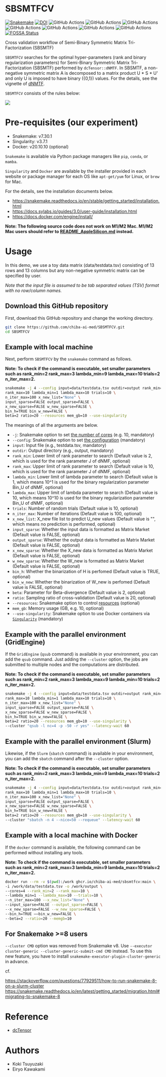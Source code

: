 # SBSMTFCV

[![Snakemake](https://img.shields.io/badge/snakemake-≥7.30.1-brightgreen.svg)](https://snakemake.github.io)
[![DOI](https://zenodo.org/badge/799540046.svg)](https://zenodo.org/doi/10.5281/zenodo.11184839)
![GitHub Actions](https://github.com/chiba-ai-med/SBSMTFCV/actions/workflows/build_test_push.yml/badge.svg)
![GitHub Actions](https://github.com/chiba-ai-med/SBSMTFCV/actions/workflows/dockerrun1.yml/badge.svg)
![GitHub Actions](https://github.com/chiba-ai-med/SBSMTFCV/actions/workflows/dockerrun2.yml/badge.svg)
![GitHub Actions](https://github.com/chiba-ai-med/SBSMTFCV/actions/workflows/dockerrun3.yml/badge.svg)
![GitHub Actions](https://github.com/chiba-ai-med/SBSMTFCV/actions/workflows/unittest1.yml/badge.svg)
![GitHub Actions](https://github.com/chiba-ai-med/SBSMTFCV/actions/workflows/unittest2.yml/badge.svg)
![GitHub Actions](https://github.com/chiba-ai-med/SBSMTFCV/actions/workflows/release-please.yml/badge.svg)
[![FOSSA Status](https://app.fossa.com/api/projects/git%2Bgithub.com%2Fchiba-ai-med%2FSBSMTFCV.svg?type=shield&issueType=license)](https://app.fossa.com/projects/git%2Bgithub.com%2Fchiba-ai-med%2FSBSMTFCV?ref=badge_shield&issueType=license)

Cross validation workflow of Semi-Binary Symmetric Matrix Tri-Factorization (SBSMTF)

`SBSMTFCV` searches for the optimal hyper-parameters (rank and binary regularization parameters) for Semi-Binary Symmetric Matrix Tri-Factorization (SBSMTF) performed by `dcTensor::dNMTF`. In SBSMTF, a non-negative symmetric matrix A is decomposed to a matrix product U * S * U' and only U is imposed to have binary ({0,1}) values. For the details, see the vignette of [dNMTF](https://cran.r-project.org/web/packages/dcTensor/vignettes/dcTensor-2.html).

`SBSMTFCV` consists of the rules below:

![](https://github.com/chiba-ai-med/SBSMTFCV/blob/main/plot/dag.png?raw=true)

# Pre-requisites (our experiment)
- Snakemake: v7.30.1
- Singularity: v3.7.1
- Docker: v20.10.10 (optional)

`Snakemake` is available via Python package managers like `pip`, `conda`, or `mamba`.

`Singularity` and `Docker` are available by the installer provided in each website or package manager for each OS like `apt-get/yum` for Linux, or `brew` for Mac.

For the details, see the installation documents below.

- https://snakemake.readthedocs.io/en/stable/getting_started/installation.html
- https://docs.sylabs.io/guides/3.0/user-guide/installation.html
- https://docs.docker.com/engine/install/

**Note: The following source code does not work on M1/M2 Mac. M1/M2 Mac users should refer to [README_AppleSilicon.md](README_AppleSilicon.md) instead.**

# Usage

In this demo, we use a toy data matrix (data/testdata.tsv) consisting of 13 rows and 13 columns but any non-negative symmetric matrix can be specified by user.

*Note that the input file is assumed to be tab separated values (TSV) format with no row/column names.*

## Download this GitHub repository

First, download this GitHub repository and change the working directory.

```bash
git clone https://github.com/chiba-ai-med/SBSMTFCV.git
cd SBSMTFCV
```

## Example with local machine

Next, perform `SBSMTFCV` by the `snakemake` command as follows.

**Note: To check if the command is executable, set smaller parameters such as rank_min=2 rank_max=3 lambda_min=9 lambda_max=10 trials=2 n_iter_max=2.**

```bash
snakemake -j 4 --config input=data/testdata.tsv outdir=output rank_min=2 \
rank_max=10 lambda_min=1 lambda_max=10 trials=10 \
n_iter_max=100 x_new_list="None" \
input_sparse=FALSE output_sparse=FALSE \
x_new_sparse=FALSE w_new_sparse=FALSE \
bin_h=TRUE bin_w_new=FALSE \
beta=2 ratio=20 --resources mem_gb=10 --use-singularity
```

The meanings of all the arguments are below.

- `-j`: Snakemake option to set [the number of cores](https://snakemake.readthedocs.io/en/stable/executing/cli.html#useful-command-line-arguments) (e.g. 10, mandatory)
- `--config`: Snakemake option to set [the configuration](https://snakemake.readthedocs.io/en/stable/snakefiles/configuration.html) (mandatory)
- `input`: Input file (e.g., testdata.tsv, mandatory)
- `outdir`: Output directory (e.g., output, mandatory)
- `rank_min`: Lower limit of rank parameter to search (Default value is 2, which is used for the rank parameter J of dNMF, optional)
- `rank_max`: Upper limit of rank parameter to search (Default value is 10, which is used for the rank parameter J of dNMF, optional)
- `lambda_min`: Lower limit of lambda parameter to search (Default value is 1, which means 10^1 is used for the binary regularization parameter Bin_U of dNMF, optional)
- `lambda_max`: Upper limit of lambda parameter to search (Default value is 10, which means 10^10 is used for the binary regularization parameter Bin_U of dNMF, optional)
- `trials`: Number of random trials (Default value is 10, optional)
- `n_iter_max`: Number of iterations (Default value is 100, optional)
- `x_new_list`: X_new file list to predict U_new values (Default value is "", which means no prediction is performed, optional)
- `input_sparse`: Whether the input data is formatted as Matrix Market <MM> (Default value is FALSE, optional)
- `output_sparse`: Whether the output data is formatted as Matrix Market <MM> (Default value is FALSE, optional)
- `x_new_sparse`: Whether the X_new data is formatted as Matrix Market <MM> (Default value is FALSE, optional)
- `w_new_sparse`: Whether the W_new is formatted as Matrix Market <MM> (Default value is FALSE, optional)
- `bin_h`: Whether the binarization of H is perfomed (Default value is TRUE, optional)
- `bin_w_new`: Whether the binarization of W_new is perfomed (Default value is FALSE, optional)
- `beta`: Parameter for Beta-divergence (Default value is 2, optional)
- `ratio`: Sampling ratio of cross-validation (Default value is 20, optional)
- `--resources`: Snakemake option to control [resources](https://snakemake.readthedocs.io/en/stable/snakefiles/rules.html#resources) (optional)
- `mem_gb`: Memory usage (GB, e.g. 10, optional)
- `--use-singularity`: Snakemake option to use Docker containers via [`Singularity`](https://snakemake.readthedocs.io/en/stable/snakefiles/deployment.html) (mandatory)

## Example with the parallel environment (GridEngine)

If the `GridEngine` (`qsub` command) is available in your environment, you can add the `qsub` command. Just adding the `--cluster` option, the jobs are submitted to multiple nodes and the computations are distributed.

**Note: To check if the command is executable, set smaller parameters such as rank_min=2 rank_max=3 lambda_max=9 lambda_min=10 trials=2 n_iter_max=2.**

```bash
snakemake -j 4 --config input=data/testdata.tsv outdir=output rank_min=2 \
rank_max=10 lambda_min=1 lambda_max=10 trials=10 \
n_iter_max=100 x_new_list="None" \
input_sparse=FALSE output_sparse=FALSE \
x_new_sparse=FALSE w_new_sparse=FALSE \
bin_h=TRUE bin_w_new=FALSE \
beta=2 ratio=20 --resources mem_gb=10 --use-singularity \
--cluster "qsub -l nc=4 -p -50 -r yes" --latency-wait 60
```

## Example with the parallel environment (Slurm)

Likewise, if the `Slurm` (`sbatch` command) is available in your environment, you can add the `sbatch` command after the `--cluster` option.

**Note: To check if the command is executable, set smaller parameters such as rank_min=2 rank_max=3 lambda_min=9 lambda_max=10 trials=2 n_iter_max=2.**

```bash
snakemake -j 4 --config input=data/testdata.tsv outdir=output rank_min=2 \
rank_max=10 lambda_min=1 lambda_max=10 trials=10 \
n_iter_max=100 x_new_list="None" \
input_sparse=FALSE output_sparse=FALSE \
x_new_sparse=FALSE w_new_sparse=FALSE \
bin_h=TRUE bin_w_new=FALSE \
beta=2 ratio=20 --resources mem_gb=10 --use-singularity \
--cluster "sbatch -n 4 --nice=50 --requeue" --latency-wait 60
```

## Example with a local machine with Docker

If the `docker` command is available, the following command can be performed without installing any tools.

**Note: To check if the command is executable, set smaller parameters such as rank_min=2 rank_max=3 lambda_min=9 lambda_max=10 trials=2 n_iter_max=2.**

```bash
docker run --rm -v $(pwd):/work ghcr.io/chiba-ai-med/sbsmtfcv:main \
-i /work/data/testdata.tsv -o /work/output \
--cores=4 --rank_min=2 --rank_max=10 \
--lambda_min=1 --lambda_max=10 --trials=10 \
--n_iter_max=100 --x_new_list="None" \
--input_sparse=FALSE --output_sparse=FALSE \
--x_new_sparse=FALSE --w_new_sparse=FALSE \
--bin_h=TRUE ––bin_w_new=FALSE \
--beta=2 --ratio=20 --memgb=10
```

## For Snakemake >=8 users
`--cluster CMD` option was removed from Snakemake v8.
Use `--executor cluster-generic --cluster-generic-submit-cmd CMD` instead.
To use this new feature, you have to install `snakemake-executor-plugin-cluster-generic` in advance.

cf.

https://stackoverflow.com/questions/77929511/how-to-run-snakemake-8-on-a-slurm-cluster
https://snakemake.readthedocs.io/en/latest/getting_started/migration.html#migrating-to-snakemake-8

# Reference
- [dcTensor](https://cran.r-project.org/web/packages/dcTensor/index.html)

# Authors
- Koki Tsuyuzaki
- Eiryo Kawakami
